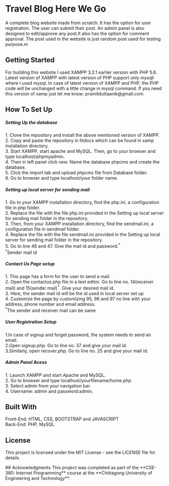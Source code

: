 <h1> Travel Blog Here We Go</h1>
<p>A complete blog website made from scratch. It has the option for user registration. The user can submit their post. An admin panel is also designed to edit/approve any post.It also has the option for comment approval. The post used in the website is just random post used for testing purpose.m</p>
<h2>Getting Started</h2>
<p>For building this website I used  XAMPP 3.2.1 earlier version  with PHP 5.6. Latest version of XAMPP with latest version of PHP support only mysqli where I used mysql. In case of latest version of XAMPP and PHP, the PHP code will be unchanged with a little change in mysql command. If you need this version of xamp just let me know: pramitduttaanik@gmail.com</p>
<h2>How To Set Up</h2>
<h5>Setting Up the database</h5>
<p>
  1. Clone the repository and install the above mentioned version of XAMPP.<br>
  2. Copy and paste the repository in htdocs which can be found in xamp installation directory.<br>
  3. Start XAMPP, start apache and MySQL. Then, go to your browser and type localhost/phpmyadmin.<br>
  4. Then in left panel click new. Name the database phpcms and create the database.<br> 
  5. Click the import tab and upload phpcms file from Database folder.<br>
  6. Go to browser and type localhost/your folder name.
</p>
<h5>Setting up local server for sending mail</h5>
1. Go to your XAMPP installation directory, find the php.ini, a configuration file in php folder.<br>
2. Replace the file with the file php.ini provided in the Setting up local server for sending mail folder in the repository.<br>
3. Then, from your XAMPP installation directory, find the sendmail.ini, a configuration file in sendmail folder.<br>
4. Replace the file with the file sendmail.ini provided in the Setting up local server for sending mail folder in the repository.<br>
5. Go to line 46 and 47. Give the mail id and password.<sup>*</sup><br>
<sup>*</sup>Sender mail id
<h5>Contact Us Page setup</h5>
<p>
  1. This page has a form for the user to send a mail.<br>
  2. Open the contactus.php file in a text editor. Go to line no. 14(receiver mail) and 15(sender mail)<sup>*</sup>. Give your desired mail id.<br>
  3. Here, the sender mail id will be the id used in local server set up<br>
  4. Customize the page by customizing 95, 96 and 97 no line with your address, phone number and email address.<br>
  <sup>*</sup>The sender and receiver mail can be same
</p>
<h5>User Registration Setup</h5>
<p>
  1.In case of signup and forget password, the system needs to send an email.<br> 
  2.Open signup.php. Go to line no. 37 and give your mail id.<br>
  3.Similarly, open recover.php. Go to line no. 25 and give your mail id.
</p>
<h5>Admin Panel Acess</h5>
<p>
1. Launch XAMPP and start Apache and MySQL.<br>
2. Go to browser and type localhost/yourfilename/home.php<br>
3. Select admin from your navigation bar.<br>
4. Username: admin and password:admin.
</p>
<h2>Built With</h2>
<p>
  Front-End: HTML, CSS, BOOTSTRAP and JAVASCRIPT<br>
  Back-End: PHP, MySQL
</P>
<h2>License</h2>
<p>This project is licensed under the MIT License - see the LICENSE file for details</p>
## Acknowledgments
This project was completed as part of the **CSE-380: Internet Programming** course at the **Chittagong University of Engineering and Technology**.

